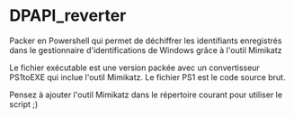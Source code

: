 # DPAPI_reverter
Packer en Powershell qui permet de déchiffrer les identifiants enregistrés dans le gestionnaire d'identifications de Windows grâce à l'outil Mimikatz


Le fichier exécutable est une version packée avec un convertisseur PS1toEXE qui inclue l'outil Mimikatz.
Le fichier PS1 est le code source brut.

Pensez à ajouter l'outil Mimikatz dans le répertoire courant pour utiliser le script ;)
